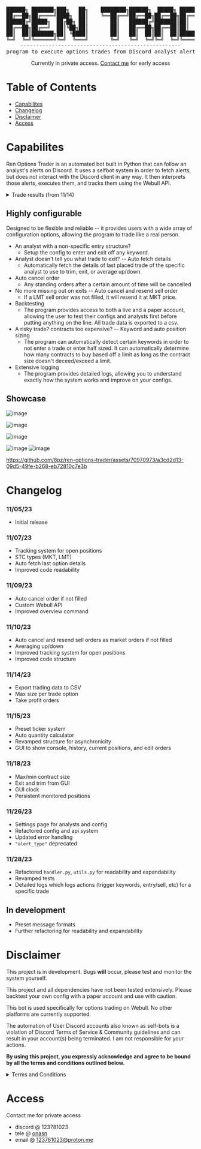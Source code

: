 <div align="center">
<pre>
██████╗ ███████╗███╗   ██╗    ████████╗██████╗  █████╗ ██████╗ ███████╗██████╗ 
██╔══██╗██╔════╝████╗  ██║    ╚══██╔══╝██╔══██╗██╔══██╗██╔══██╗██╔════╝██╔══██╗
██████╔╝█████╗  ██╔██╗ ██║       ██║   ██████╔╝███████║██║  ██║█████╗  ██████╔╝
██╔══██╗██╔══╝  ██║╚██╗██║       ██║   ██╔══██╗██╔══██║██║  ██║██╔══╝  ██╔══██╗
██║  ██║███████╗██║ ╚████║       ██║   ██║  ██║██║  ██║██████╔╝███████╗██║  ██║
╚═╝  ╚═╝╚══════╝╚═╝  ╚═══╝       ╚═╝   ╚═╝  ╚═╝╚═╝  ╚═╝╚═════╝ ╚══════╝╚═╝  ╚═╝
---------------------------------------------------
program to execute options trades from Discord analyst alerts
</pre>

Currently in private access. [Contact me](https://github.com/8pz/ren-options-trader#access) for early access

</div>

# Table of Contents

- [Capabilites](https://github.com/8pz/ren-options-trader#capabilites)
- [Changelog](https://github.com/8pz/ren-options-trader#changelog)
- [Disclaimer](https://github.com/8pz/ren-options-trader#disclaimer)
- [Access](https://github.com/8pz/ren-options-trader#access)

# Capabilites

Ren Options Trader is an automated bot built in Python that can follow an analyst's alerts on Discord. It uses a selfbot system in order to fetch alerts, but does not interact with the Discord client in any way. It then interprets those alerts, executes them, and tracks them using the Webull API. 

<details>
<summary>Trade results (from 11/14)</summary>

<br>

| ID         | Analyst       | Ticker | Strike Price | Expiration | Quantity | Entry Filled Time       | Entry Price | Exit Filled Time                                                                                                         | Exit Price               | PNL    |
| ---------- | ------------- | ------ | ------------ | ---------- | -------- | ----------------------- | ----------- | ------------------------------------------------------------------------------------------------------------------------ | ------------------------ | ------ |
| 1037703227 | Paper Prophet | TSLA   | 240c         | 11/14      | 4        | 11/14/2023 13:40:44 EST | 2.9         |                                                                                                                          | 2.22                     | -216   |
| 1042068551 | Paper Prophet | QQQ    | 384p         | 11/14      | 9        | 11/14/2023 14:06:49 EST | 0.45        |                                                                                                                          | 0.36                     | -9.0   |
| 1042175627 | Bryce         | QQQ    | 385p         | 11/15      | 10       | 11/15/2023 09:31:47 EST | 0.56        | 11/15/2023 09:33:58 EST                                                                                                  | 0.53                     | -30    |
| 1038453107 | Paper Prophet | NVDA   | 500c         | 11/15      | 1        | 11/15/2023 10:03:54 EST | 3.2         | 11/15/2023 10:07:30 EST,                                                                                                 | 3.550,                   | 35.0   |
| 1042182659 | Paper Prophet | SPY    | 452c         | 11/15      | 13       | 11/15/2023 10:25:53 EST | 0.48        | 11/15/2023 10:28:32 EST,                                                                                                 | 0.45,                    | -39.0  |
| 1042182659 | Paper Prophet | SPY    | 452c         | 11/15      | 21       | 11/15/2023 10:30:54 EST | 0.41        | 11/15/2023 10:51:16 EST,                                                                                                 | 0.58                     | 357    |
| 1042212638 | Paper Prophet | QQQ    | 387c         | 11/15      | 7        | 11/15/2023 10:35:44 EST | 0.79        | 11/15/2023 10:41:33 EST,11/15/2023 10:46:49 EST,11/15/2023 10:51:16 EST,                                                 | 0.97,0.94,1.22,          | 188.0  |
| 1042213118 | Bryce         | QQQ    | 383p         | 11/16      | 12       | 11/16/2023 09:31:54 EST | 0.53        | 11/16/2023 09:33:29 EST,Unknown                                                                                          | 0.63,0.51                | 48     |
| 1042173777 | Paper Prophet | SPY    | 450c         | 11/16      | 7        | 11/16/2023 09:54:17 EST | 0.95        | 11/16/2023 09:56:29 EST                                                                                                  | 1.05                     | 70     |
| 1042231584 | Bryce         | SPX    | 4485p        | 11/16      | 2        | 11/16/2023 10:23:06 EST | 2.45        | 11/16/2023 10:36:19 EST                                                                                                  | 3.15                     | 140    |
| 1042182124 | Paper Prophet | SPY    | 449c         | 11/16      | 15       | 11/16/2023 13:58:50 EST | 0.43        | 11/16/2023 14:02:36 EST,                                                                                                 | 0.41,                    | -30.0  |
| 1042286112 | Paper Prophet | SPX    | 4505c        | 11/16      | 3        | 11/16/2023 14:45:23 EST | 2.2         | 11/16/2023 14:48:26 EST,11/16/2023 14:59:26 EST,                                                                         | 2.75,1.95                | 5.0    |
| 1041712413 | Paper Prophet | TSLA   | 250c         | 11/20      | 7        | 11/20/2023 09:42:18 EST | 0.94        | 11/20/2023 9:49:23 EST,11/20/2023 9:53:51 EST,                                                                           | 0.98,0.89                | 1      |
| 1042294183 | Bryce         | SPX    | 4535c        | 11/20      | 2        | 11/20/2023 09:48:03 EST | 2.25        | 11/20/2023 9:53:48 EST,                                                                                                  | 2.70,                    | 90     |
| 1042194345 | Paper Prophet | SPY    | 453c         | 11/20      | 13       | 11/20/2023 12:14:41 EST | 0.51        | 11/20/2023 12:32:44 EST,                                                                                                 | 0.46,                    | -65.0  |
| 1042230461 | Bryce         | SPX    | 4520p        | 11/21      | 1        | 11/21/2023 09:31:23 EST | 2.55        | 11/21/2023 09:47:09 EST,                                                                                                 | 2.33,                    | -22.0  |
| 1042198517 | Paper Prophet | SPY    | 453c         | 11/21      | 7        | 11/21/2023 09:39:36 EST | 1.04        | 11/21/2023 09:46:09 EST,11/21/2023 10:45:01 EST,11/21/2023 10:48:17 EST,11/21/2023 11:01:52 EST,11/21/2023 11:12:21 EST, | 0.83,0.62,0.69,0.7,0.58, | -138.0 |
| 1042231987 | Paper Prophet | SPY    | 452p         | 11/21      | 11       | 11/21/2023 09:48:04 EST | 0.59        | 11/21/2023 09:53:03 EST,                                                                                                 | 0.54                     | -55    |
| 1042230546 | Paper Prophet | IWM    | 180c         | 11/22      | 23       | 11/21/2023 10:09:33 EST | 0.26        | 11/21/2023 10:55:55 EST,11/21/2023 11:15:47 EST,                                                                         | 0.29,0.25,               | -11.0  |
| 1042198517 | Paper Prophet | SPY    | 453c         | 11/21      | 9        | 11/21/2023 10:23:36 EST | 0.78        | 11/21/2023 10:45:01 EST,11/21/2023 10:48:17 EST,11/21/2023 11:01:52 EST,11/21/2023 11:12:21 EST,                         | 0.62,0.69,0.7,0.58,      | -60.0  |
| 1042198517 | Paper Prophet | SPY    | 453c         | 11/21      | 12       | 11/21/2023 10:34:28 EST | 0.55        | 11/21/2023 10:45:01 EST,11/21/2023 10:48:17 EST,11/21/2023 11:01:52 EST,11/21/2023 11:12:21 EST,                         | 0.62,0.69,0.7,0.58,      | 9.0    |
| 1041716749 | Paper Prophet | XOM    | 105c         | 11/21      | 15       | 11/21/2023 10:51:35 EST | 0.44        | 11/21/2023 11:04:44 EST,                                                                                                 | 0.56,0.53                | 159.0  |
| 1042198517 | Paper Prophet | SPY    | 453c         | 11/21      | 8        | 11/21/2023 14:14:34 EST | 0.86        | 11/21/2023 15:02:49 EST,                                                                                                 | 0.89,                    | 12     |
| 1042226466 | Bryce         | SPX    | 4575c        | 11/22      | 3        | 11/22/2023 09:31:42 EST | 2.45        | 11/22/2023 09:33:21 EST                                                                                                  | 2.95                     | 150    |
| 1042307513 | Bryce         | SPX    | 4580c        | 11/22      | 1        | 11/22/2023 09:39:07 EST | 2.45        | 11/22/2023 09:39:21 EST                                                                                                  | 3.1                      | 65     |
| 1042185411 | Paper Prophet | TSLA   | 242.50c      | 11/22      | 3        | 11/22/2023 09:49:22 EST | 1.9         | 11/22/2023 09:53:21 EST                                                                                                  | 1.3                      | -180   |
| 1041694562 | Paper Prophet | TSLA   | 240c         | 11/22      | 6        | 11/22/2023 10:31:23 EST | 1.14        | 11/22/2023 10:39:40 EST,                                                                                                 | 0.96,                    | -108.0 |
| 1041694562 | Paper Prophet | TSLA   | 240c         | 11/22      | 4        | 11/22/2023 10:50:14 EST | 0.92        | 11/22/2023 10:53:43 EST,                                                                                                 | 0.68,                    | -96.0  |
| 1041792676 | Paper Prophet | META   | 330p         | 11/27      | 5        | 11/27/2023 14:25:55 EST | 1.5         | 11/27/2023 14:49:01 EST,                                                                                                 | 1.96,                    | 92.0   |
| 1042300977 | Diesel        | SPX    | 4545p        | 11/28      | 3        | 11/28/2023 13:56:23 EST | 1.1         | 11/28/2023 13:57:47 EST,11/28/2023 14:08:47 EST,                                                                         | 1.28,1.78                | 104    |
| 1042304792 | Bryce         | SPX    | 4570p        | 11/29      | 3        | 11/29/2023 10:04:03 EST | 2.45        | 11/29/2023 10:06:30 EST,                                                                                                 | 3.6,                     | 345    |
| 1041793476 | Paper Prophet | BA     | 225c         | 11/29      | 4        | 11/29/2023 12:38:22 EST | 1.24        | 11/29/2023 13:14:49 EST,11/29/2023 13:21:24 EST,Returned time: 11/29/2023 13:51:25 EST                                   | 1.51,1.57,1.5            | 116    |
| 1042301429 | Paper Prophet | QQQ    | 391c         | 11/29      | 12       | 11/29/2023 14:10:49 EST | 0.39        | 11/29/2023 14:12:16 EST,11/29/2023 14:27:28 EST,                                                                         | 0.45,                    | 72     |
|            |
</details>

## Highly configurable

Designed to be flexible and reliable -- it provides users with a wide array of configuration options, allowing the program to trade like a real person. 

- An analyst with a non-specific entry structure?
   - Setup the config to enter and exit off any keyword.
- Analyst doesn't tell you what trade to exit? -- Auto fetch details 
   - Automatically fetch the details of last placed trade of the specific analyst to use to trim, exit, or average up/down.
- Auto cancel order
   - Any standing orders after a certain amount of time will be cancelled
- No more missing out on exits -- Auto cancel and resend sell order
   - If a LMT sell order was not filled, it will resend it at MKT price.
- Backtesting
   - The program provides access to both a live and a paper account, allowing the user to test their configs and analysts first before putting anything on the line. All trade data is exported to a csv.
- A risky trade? contracts too expensive? -- Keyword and auto position sizing
   - The program can automatically detect certain keywords in order to not enter a trade or enter half sized. It can automatically determine how many contracts to buy based off a limit as long as the contract size doesn't deceed/exceed a limit.
- Extensive logging
   - The program provides detailed logs, allowing you to understand exactly how the system works and improve on your configs.
 
## Showcase

![image](https://github.com/8pz/ren-options-trader/assets/70970973/dd562cf0-4c1a-4982-b723-c4adf2ba5827)

![image](https://github.com/8pz/ren-options-trader/assets/70970973/799c3e59-2c04-4179-a45e-696f19255051)

![image](https://github.com/8pz/ren-options-trader/assets/70970973/99305cca-00dd-46ac-a0ba-4c48f1715c0a)

![image](https://github.com/8pz/ren-options-trader/assets/70970973/a2427681-26a4-405b-8572-5ba73ed35a26)
![image](https://github.com/8pz/ren-options-trader/assets/70970973/d0972d1b-2418-41f4-8baf-c7070f66c8ef)

https://github.com/8pz/ren-options-trader/assets/70970973/a3cd2d13-09d5-49fe-b268-eb72810c7e3b

# Changelog

### 11/05/23

- Initial release

### 11/07/23

- Tracking system for open positions
- STC types (MKT, LMT)
- Auto fetch last option details
- Improved code readability

### 11/09/23

- Auto cancel order if not filled
- Custom Webull API
- Improved overview command

### 11/10/23

- Auto cancel and resend sell orders as market orders if not filled
- Averaging up/down
- Improved tracking system for open positions
- Improved code structure

### 11/14/23

- Export trading data to CSV
- Max size per trade option
- Take profit orders

### 11/15/23

- Preset ticker system
- Auto quantity calculator
- Revamped structure for asynchronicity
- GUI to show console, history, current positions, and edit orders

### 11/18/23

- Max/min contract size
- Exit and trim from GUI
- GUI clock
- Persistent monitored positions

### 11/26/23

- Settings page for analysts and config
- Refactored config and api system
- Updated error handling
- ```"alert_type"``` deprecated

### 11/28/23

- Refactored `handler.py`, `utils.py` for readability and expandability
- Revamped tests
- Detailed logs which logs actions (trigger keywords, entry/sell, etc) for a specific trade

## In development

- Preset message formats
- Further refactoring for readability and expandability

# Disclaimer

This project is in development. Bugs **will** occur, please test and monitor the system yourself.

This project and all dependencies have not been tested extensively. Please backtest your own config with a paper account and use with caution.

This bot is used specifically for options trading on Webull. No other platforms are currently supported.

The automation of User Discord accounts also known as self-bots is a violation of Discord Terms of Service & Community guidelines and can result in your account(s) being terminated. I am not responsible for your actions.

**By using this project, you expressly acknowledge and agree to be bound by all the terms and conditions outlined below.**

<details>
<summary>Terms and Conditions</summary>

<br>

1. Not Investment Advice:
   This project and the alerts it tracks do not provide financial or investment advice. Users are solely responsible for their trading decisions, and should not rely on this program for investment guidance.

2. No Guarantees:
   Trading involves risks, and there are no guarantees of success. Past performance is not indicative of future results. Users should be aware of the inherent risks associated with trading.

3. Not Responsible for Losses:
   The creators and contributors of this project are not liable for any financial losses incurred by users due to their trading activities. Users use the program at their own risk.

4. Use at Your Own Risk:
   Users are encouraged to use this project at their own risk and with caution. It is recommended to seek professional financial advice before making any investment decisions.

5. No Endorsement of Alerts:
   This project does not endorse or validate the alerts it tracks. It is a tool for tracking and automation purposes only.

6. Disclaimer of Accuracy:
   The information provided by this project may not always be accurate or up-to-date. Users should verify and cross-check the information independently.

7. No Legal or Regulatory Compliance:
   This project does not offer legal or regulatory compliance services. Users are responsible for complying with all applicable laws and regulations.

</details>

# Access

Contact me for private access

- discord @ 123781023
- tele @ [onasn](https://t.me/onasn)
- email @ 123781023@proton.me

